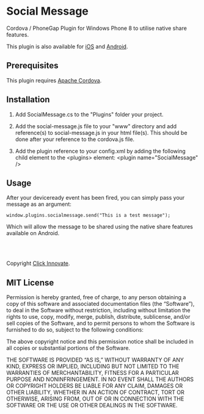 Social Message
==============

Cordova / PhoneGap Plugin for Windows Phone 8 to utilise native share features.

This plugin is also available for [iOS](https://github.com/ClickInnovate/CordovaPhoneGapPlugins/tree/master/iOS/SocialMessage) and [Android](https://github.com/ClickInnovate/CordovaPhoneGapPlugins/tree/master/Android/SocialMessage).


## Prerequisites

This plugin requires [Apache Cordova](http://incubator.apache.org/cordova/).


## Installation

1. Add SocialMessage.cs to the "Plugins" folder your project.

2. Add the social-message.js file to your "www" directory and add reference(s) to social-message.js in your html file(s). This should be done after your reference to the cordova.js file.

3. Add the plugin reference to your config.xml by adding the following child element to the &lt;plugins&gt; element:
		&lt;plugin name="SocialMessage" /&gt;

## Usage

After your deviceready event has been fired, you can simply pass your message as an argument:

	window.plugins.socialmessage.send("This is a test message");

Which will allow the message to be shared using the native share features available on Android.


<br/> <br/>

Copyright [Click Innovate](http://www.clickinnovate.com/).


## MIT License

Permission is hereby granted, free of charge, to any person obtaining a copy of this software and associated documentation files (the “Software”), to deal in the Software without restriction, including without limitation the rights to use, copy, modify, merge, publish, distribute, sublicense, and/or sell copies of the Software, and to permit persons to whom the Software is furnished to do so, subject to the following conditions:

The above copyright notice and this permission notice shall be included in all copies or substantial portions of the Software.

THE SOFTWARE IS PROVIDED “AS IS,” WITHOUT WARRANTY OF ANY KIND, EXPRESS OR IMPLIED, INCLUDING BUT NOT LIMITED TO THE WARRANTIES OF MERCHANTABILITY, FITNESS FOR A PARTICULAR PURPOSE AND NONINFRINGEMENT. IN NO EVENT SHALL THE AUTHORS OR COPYRIGHT HOLDERS BE LIABLE FOR ANY CLAIM, DAMAGES OR OTHER LIABILITY, WHETHER IN AN ACTION OF CONTRACT, TORT OR OTHERWISE, ARISING FROM, OUT OF OR IN CONNECTION WITH THE SOFTWARE OR THE USE OR OTHER DEALINGS IN THE SOFTWARE.